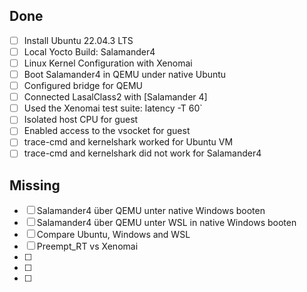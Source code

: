 ## Done
- [ ] Install Ubuntu 22.04.3 LTS
- [ ] Local Yocto Build: Salamander4 
- [ ] Linux Kernel Configuration with Xenomai
- [ ] Boot Salamander4 in QEMU under native Ubuntu 
- [ ] Configured bridge for QEMU
- [ ] Connected LasalClass2 with [Salamander 4] 
- [ ] Used the Xenomai test suite: latency -T 60` 
- [ ] Isolated host CPU for guest
- [ ] Enabled access to the vsocket for guest
- [ ] trace-cmd and kernelshark worked for Ubuntu VM
- [ ] trace-cmd and kernelshark did not work for Salamander4

## Missing
- [ ] Salamander4 über QEMU unter native Windows booten
- [ ] Salamander4 über QEMU unter WSL in native Windows booten
- [ ] Compare Ubuntu, Windows and WSL
- [ ] Preempt_RT vs Xenomai
- [ ] 
- [ ] 
- [ ] 
